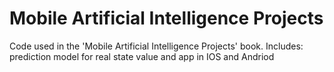 # Mobile Artificial Intelligence Projects 

Code used in the 'Mobile Artificial Intelligence Projects' book. 
  Includes: prediction model for real state value and app in IOS and Andriod
